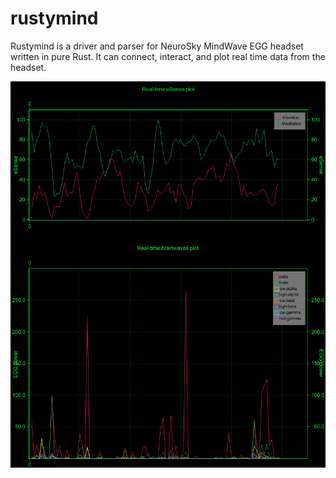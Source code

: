# rustymind
Rustymind is a driver and parser for NeuroSky MindWave EGG headset written in pure Rust. It can connect, interact, and plot real time data from the headset.

![Real time plot screenshot](./plot_demo.png)
